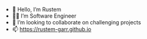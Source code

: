 - 👋 Hello, I’m Rustem
- 👨‍💻 I’m Software Engineer
- 🌱 I’m looking to collaborate on challenging projects
- 📫 https://rustem-garr.github.io


<!--
**rustem-garr/rustem-garr** is a ✨ _special_ ✨ repository because its `README.md` (this file) appears on your GitHub profile.

Here are some ideas to get you started:

- 🔭 I’m currently working on ...
- 🌱 I’m currently learning ...
- 👯 I’m looking to collaborate on ...
- 🤔 I’m looking for help with ...
- 💬 Ask me about ...
- 📫 How to reach me: ...
- 😄 Pronouns: ...
- ⚡ Fun fact: ...
-->
